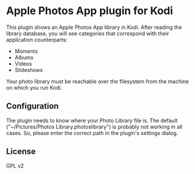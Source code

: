 # Apple Photos App plugin for Kodi

This plugin shows an Apple Photos App library in Kodi.  After reading the library database, you will see categories that correspond with their application counterparts:

* Moments
* Albums
* Videos
* Slideshows

Your photo library must be reachable over the filesystem from the machine on which you run Kodi.

## Configuration
The plugin needs to know where your Photo Library file is.  The default ("~/Pictures/Photos Library.photoslibrary") is probably not working in all cases. So, please enter the correct path in the plugin's settings dialog.

## License
GPL v2
